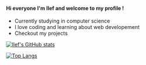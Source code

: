 #### Hi everyone I'm Ilef and welcome to my profile !
- Currently studying in computer science
- I love coding and learning about web developement
- Checkout my projects

[![Ilef's GitHub stats](https://github-readme-stats.vercel.app/api?username=ilefM&show_icons=true&layout=compact&theme=nord)](https://github.com/ilefM)

[![Top Langs](https://github-readme-stats.vercel.app/api/top-langs/?username=ilefM&layout=compact&theme=nord)](https://github.com/ilefM)
